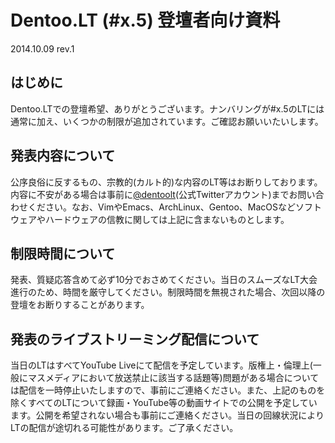 # Dentoo.LT (#x.5) 登壇者向け資料
2014.10.09 rev.1

## はじめに
Dentoo.LTでの登壇希望、ありがとうございます。ナンバリングが#x.5のLTには通常に加え、いくつかの制限が追加されています。ご確認お願いいたいします。

## 発表内容について
公序良俗に反するもの、宗教的(カルト的)な内容のLT等はお断りしております。内容に不安がある場合は事前に[@dentoolt](https://twitter.com/dentoolt)(公式Twitterアカウント)までお問い合わせください。なお、VimやEmacs、ArchLinux、Gentoo、MacOSなどソフトウェアやハードウェアの信教に関しては上記に含まないものとします。

## 制限時間について
発表、質疑応答含めて必ず10分でおさめてください。当日のスムーズなLT大会進行のため、時間を厳守してください。制限時間を無視された場合、次回以降の登壇をお断りすることがあります。

## 発表のライブストリーミング配信について
当日のLTはすべてYouTube Liveにて配信を予定しています。版権上・倫理上(一般にマスメディアにおいて放送禁止に該当する話題等)問題がある場合については配信を一時停止いたしますので、事前にご連絡ください。また、上記のものを除くすべてのLTについて録画・YouTube等の動画サイトでの公開を予定しています。公開を希望されない場合も事前にご連絡ください。当日の回線状況によりLTの配信が途切れる可能性があります。ご了承ください。